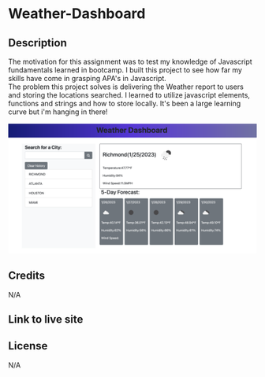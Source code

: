 # Weather-Dashboard

## Description

The motivation for this assignment was to test my knowledge of Javascript fundamentals learned in bootcamp.
I built this project to see how far my skills have come in grasping APA's in Javascript.  
The problem this project solves is delivering the Weather report to users and storing the locations searched.
I learned to utilize javascript elements, functions and strings and how to store locally. It's been a large learning curve but i'm hanging in there!




![alt text](assets/images/screenshot.png)

## Credits 

N/A



## Link to live site


## License 
N/A
